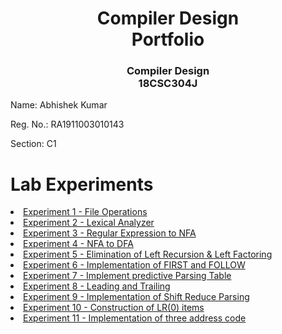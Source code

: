 
<div align="center">

<h1 align="center">Compiler Design <br> Portfolio </h1>

### <p align="center">Compiler Design <br> 18CSC304J</p>




</div>

<p>Name: Abhishek Kumar</p>
<p>Reg. No.: RA1911003010143</p>
<p>Section: C1</p>




# Lab Experiments
<li><a href="https://github.com/abhishekpawan/compiler_design_portfollio/tree/main/Lab%20Experiments/Exp%201">Experiment 1 - File Operations</a></li>
<li><a href="https://github.com/abhishekpawan/compiler_design_portfollio/tree/main/Lab%20Experiments/Exp%202">Experiment 2 - Lexical Analyzer </a></li>
<li><a href="https://github.com/abhishekpawan/compiler_design_portfollio/tree/main/Lab%20Experiments/Exp%203">Experiment 3 - Regular Expression to NFA</a></li>
<li><a href="https://github.com/abhishekpawan/compiler_design_portfollio/tree/main/Lab%20Experiments/Exp%204">Experiment 4 - NFA to DFA</a></li>
<li><a href="https://github.com/abhishekpawan/compiler_design_portfollio/tree/main/Lab%20Experiments/Exp%205">Experiment 5 - Elimination of Left Recursion & Left Factoring </a></li>
<li><a href="https://github.com/abhishekpawan/compiler_design_portfollio/tree/main/Lab%20Experiments/Exp%206">Experiment 6 - Implementation of FIRST and FOLLOW</a></li>
<li><a href="https://github.com/abhishekpawan/compiler_design_portfollio/tree/main/Lab%20Experiments/Exp%207">Experiment 7 - Implement predictive Parsing Table</a></li>
<li><a href="https://github.com/abhishekpawan/compiler_design_portfollio/tree/main/Lab%20Experiments/Exp%208">Experiment 8 - Leading and Trailing</a></li>
<li><a href="https://github.com/abhishekpawan/compiler_design_portfollio/tree/main/Lab%20Experiments/Exp%209">Experiment 9 - Implementation of Shift Reduce Parsing</a></li>
<li><a href="https://github.com/abhishekpawan/compiler_design_portfollio/tree/main/Lab%20Experiments/Exp%2010">Experiment 10 - Construction of LR(0) items</a></li>
<li><a href="https://github.com/abhishekpawan/compiler_design_portfollio/tree/main/Lab%20Experiments/Exp%2011">Experiment 11 - Implementation of three address code</a></li>


 